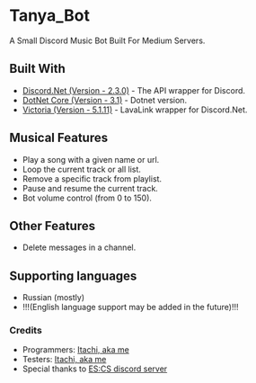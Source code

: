 # Tanya_Bot

A Small Discord Music Bot Built For Medium Servers.

## Built With

* [Discord.Net (Version - 2.3.0)](https://github.com/RogueException/Discord.Net) - The API wrapper for Discord.
* [DotNet Core (Version - 3.1)](https://dotnet.microsoft.com/download/dotnet-core/2.2) - Dotnet version.
* [Victoria (Version - 5.1.11)](https://github.com/Yucked/Victoria) - LavaLink wrapper for Discord.Net.

## Musical Features

* Play a song with a given name or url.
* Loop the current track or all list.
* Remove a specific track from playlist.
* Pause and resume the current track.
* Bot volume control (from 0 to 150).

## Other Features

* Delete messages in a channel.

## Supporting languages

* Russian (mostly)
* !!!(English language support may be added in the future)!!!

### Credits
* Programmers: [Itachi, aka me](https://github.com/ltachiUchiha)
* Testers: [Itachi, aka me](https://github.com/ltachiUchiha)
* Special thanks to [ES:CS discord server](https://discord.com/invite/AMFG7x6)
